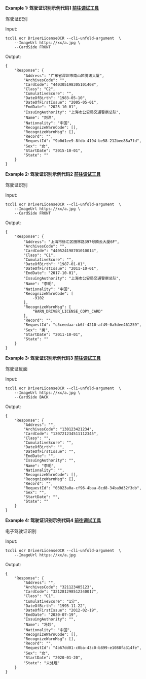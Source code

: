 **Example 1: 驾驶证识别示例代码1    [前往调试工具](https://console.cloud.tencent.com/api/explorer?Product=ocr&Version=2018-11-19&Action=DriverLicenseOCR)**

驾驶证识别

Input: 

```
tccli ocr DriverLicenseOCR --cli-unfold-argument  \
    --ImageUrl https://xx/a.jpg \
    --CardSide FRONT
```

Output: 
```
{
    "Response": {
        "Address": "广东省深圳市南山区腾讯大厦",
        "ArchivesCode": "",
        "CardCode": "440305198305101408",
        "Class": "C2",
        "CumulativeScore": "",
        "DateOfBirth": "1983-05-10",
        "DateOfFirstIssue": "2005-05-01",
        "EndDate": "2025-10-01",
        "IssuingAuthority": "上海市公安局交通警察总队",
        "Name": "刘洋",
        "Nationality": "中国",
        "RecognizeWarnCode": [],
        "RecognizeWarnMsg": [],
        "Record": "",
        "RequestId": "9b0d1ee9-8fdb-4194-be58-212bee88a7fd",
        "Sex": "女",
        "StartDate": "2015-10-01",
        "State": ""
    }
}
```

**Example 2: 驾驶证识别示例代码2    [前往调试工具](https://console.cloud.tencent.com/api/explorer?Product=ocr&Version=2018-11-19&Action=DriverLicenseOCR)**

驾驶证识别

Input: 

```
tccli ocr DriverLicenseOCR --cli-unfold-argument  \
    --ImageUrl https://xx/a.jpg \
    --CardSide FRONT
```

Output: 
```
{
    "Response": {
        "Address": "上海市徐汇区田林路397号腾云大厦6F",
        "ArchivesCode": "",
        "CardCode": "440524198701010014",
        "Class": "C1",
        "CumulativeScore": "",
        "DateOfBirth": "1987-01-01",
        "DateOfFirstIssue": "2011-10-01",
        "EndDate": "2017-10-01",
        "IssuingAuthority": "上海市公安局交通警察总队",
        "Name": "李明",
        "Nationality": "中国",
        "RecognizeWarnCode": [
            -9102
        ],
        "RecognizeWarnMsg": [
            "WARN_DRIVER_LICENSE_COPY_CARD"
        ],
        "Record": "",
        "RequestId": "c5ceedaa-cb6f-4210-af49-0a5dee461259",
        "Sex": "男",
        "StartDate": "2011-10-01",
        "State": ""
    }
}
```

**Example 3: 驾驶证识别示例代码3    [前往调试工具](https://console.cloud.tencent.com/api/explorer?Product=ocr&Version=2018-11-19&Action=DriverLicenseOCR)**

驾驶证反面

Input: 

```
tccli ocr DriverLicenseOCR --cli-unfold-argument  \
    --ImageUrl https://xx/a.jpg \
    --CardSide BACK
```

Output: 
```
{
    "Response": {
        "Address": "",
        "ArchivesCode": "130123421234",
        "CardCode": "130721234511112345",
        "Class": "",
        "CumulativeScore": "",
        "DateOfBirth": "",
        "DateOfFirstIssue": "",
        "EndDate": "",
        "IssuingAuthority": "",
        "Name": "李明",
        "Nationality": "",
        "RecognizeWarnCode": [],
        "RecognizeWarnMsg": [],
        "Record": "",
        "RequestId": "03023a0a-cf96-4baa-8cd8-34ba9d32f3db",
        "Sex": "",
        "StartDate": "",
        "State": ""
    }
}
```

**Example 4: 驾驶证识别示例代码4    [前往调试工具](https://console.cloud.tencent.com/api/explorer?Product=ocr&Version=2018-11-19&Action=DriverLicenseOCR)**

电子驾驶证识别

Input: 

```
tccli ocr DriverLicenseOCR --cli-unfold-argument  \
    --ImageUrl https://xx/a.jpg
```

Output: 
```
{
    "Response": {
        "Address": "",
        "ArchivesCode": "321123405123",
        "CardCode": "321281298512340017",
        "Class": "C1",
        "CumulativeScore": "1分",
        "DateOfBirth": "1995-11-22",
        "DateOfFirstIssue": "2012-02-19",
        "EndDate": "2030-07-19",
        "IssuingAuthority": "",
        "Name": "冯妙",
        "Nationality": "中国",
        "RecognizeWarnCode": [],
        "RecognizeWarnMsg": [],
        "Record": "",
        "RequestId": "4b67dd01-c0ba-43c0-b899-e1088fa314fe",
        "Sex": "女",
        "StartDate": "2020-01-20",
        "State": "未处理"
    }
}
```

